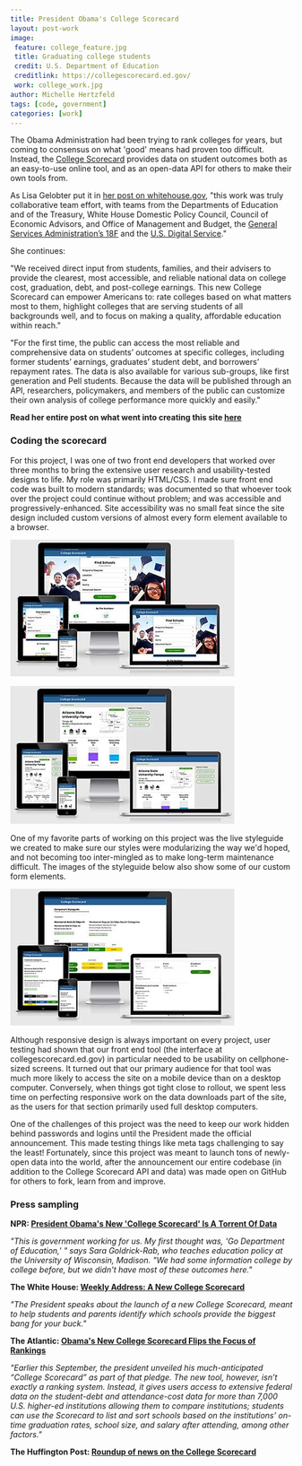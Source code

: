```yaml
---
title: President Obama's College Scorecard
layout: post-work
image:
 feature: college_feature.jpg
 title: Graduating college students
 credit: U.S. Department of Education
 creditlink: https://collegescorecard.ed.gov/
 work: college_work.jpg
author: Michelle Hertzfeld
tags: [code, government]
categories: [work]
---
```

The Obama Administration had been trying to rank colleges for years, but coming to consensus on what 'good' means had proven too difficult. Instead, the [College Scorecard](https://collegescorecard.ed.gov/) provides data on student outcomes both as an easy-to-use online tool, and as an open-data API for others to make their own tools from.<!--more-->

As Lisa Gelobter put it in [her post on whitehouse.gov](https://www.whitehouse.gov/blog/2015/09/12/under-hood-building-new-college-scorecard-students), "this work was truly collaborative team effort, with teams from the Departments of Education and of the Treasury, White House Domestic Policy Council, Council of Economic Advisors, and Office of Management and Budget, the [General Services Administration’s 18F](https://18f.gsa.gov) and the [U.S. Digital Service](https://www.whitehouse.gov/digital/united-states-digital-service)."

She continues:

"We received direct input from students, families, and their advisers to provide the clearest, most accessible, and reliable national data on college cost, graduation, debt, and post-college earnings. This new College Scorecard can empower Americans to: rate colleges based on what matters most to them, highlight colleges that are serving students of all backgrounds well, and to focus on making a quality, affordable education within reach."

"For the first time, the public can access the most reliable and comprehensive data on students’ outcomes at specific colleges, including former students’ earnings, graduates’ student debt, and borrowers’ repayment rates. The data is also available for various sub-groups, like first generation and Pell students. Because the data will be published through an API, researchers, policymakers, and members of the public can customize their own analysis of college performance more quickly and easily."

**Read her entire post on what went into creating this site [here](https://18f.gsa.gov/2015/09/14/college-scorecard-launch/)**

### Coding the scorecard

For this project, I was one of two front end developers that worked over three months to bring the extensive user research and usability-tested designs to life. My role was primarily HTML/CSS. I made sure front end code was built to modern standards; was documented so that whoever took over the project could continue without problem; and was accessible and progressively-enhanced. Site accessibility was no small feat since the site design included custom versions of almost every form element available to a browser.

![College scorecard responsive views, homepage](/assets/img/college_responsive.jpg)

![College scorecard responsive views, results page](/assets/img/college_responsive-results.jpg)

One of my favorite parts of working on this project was the live styleguide we created to make sure our styles were modularizing the way we'd hoped, and not becoming too inter-mingled as to make long-term maintenance difficult. The images of the styleguide below also show some of our custom form elements.

![College scorecard styleguide](/assets/img/college_styleguide.jpg)

Although responsive design is always important on every project, user testing had shown that our front end tool (the interface at collegescorecard.ed.gov) in particular needed to be usability on cellphone-sized screens. It turned out that our primary audience for that tool was much more likely to access the site on a mobile device than on a desktop computer. Conversely, when things got tight close to rollout, we spent less time on perfecting responsive work on the data downloads part of the site, as the users for that section primarily used full desktop computers.

One of the challenges of this project was the need to keep our work hidden behind passwords and logins until the President made the official announcement. This made testing things like meta tags challenging to say the least! Fortunately, since this project was meant to launch tons of newly-open data into the world, after the announcement our entire codebase (in addition to the College Scorecard API and data) was made open on GitHub for others to fork, learn from and improve.


### Press sampling

**NPR: [President Obama's New 'College Scorecard' Is A Torrent Of Data](http://www.npr.org/sections/ed/2015/09/12/439742485/president-obamas-new-college-scorecard-is-a-torrent-of-data)**

_"This is government working for us. My first thought was, 'Go Department of Education,' " says Sara Goldrick-Rab, who teaches education policy at the University of Wisconsin, Madison. "We had some information college by college before, but we didn't have most of these outcomes here."_

**The White House: [Weekly Address: A New College Scorecard](https://www.whitehouse.gov/blog/2015/09/12/weekly-address-new-college-scorecard)**

_"The President speaks about the launch of a new College Scorecard, meant to help students and parents identify which schools provide the biggest bang for your buck."_

**The Atlantic: [Obama's New College Scorecard Flips the Focus of Rankings](http://www.theatlantic.com/education/archive/2015/09/obamas-new-college-scorecard-flips-the-focus-of-rankings/405379/)**

_"Earlier this September, the president unveiled his much-anticipated “College Scorecard” as part of that pledge. The new tool, however, isn’t exactly a ranking system. Instead, it gives users access to extensive federal data on the student-debt and attendance-cost data for more than 7,000 U.S. higher-ed institutions allowing them to compare institutions; students can use the Scorecard to list and sort schools based on the institutions’ on-time graduation rates, school size, and salary after attending, among other factors."_

**The Huffington Post: [Roundup of news on the College Scorecard](http://www.huffingtonpost.com/news/obama-college-scorecard)**
